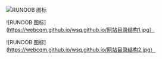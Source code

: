 
![RUNOOB 图标](https://webcqm.github.io/wsq.github.io/2.jpg)

 ![RUNOOB 图标](https://webcqm.github.io/wsq.github.io/网站目录结构1.jpg）
 
 ![RUNOOB 图标](https://webcqm.github.io/wsq.github.io/网站目录结构2.jpg）

